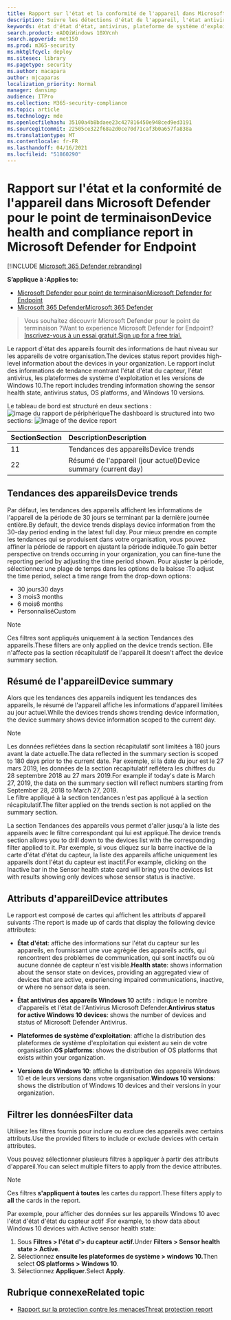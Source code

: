 ```yaml
---
title: Rapport sur l'état et la conformité de l'appareil dans Microsoft Defender pour le point de terminaison
description: Suivre les détections d'état de l'appareil, l'état antivirus, la plateforme de système d'exploitation et les versions de Windows 10 à l'aide du rapport d'état et de conformité de l'appareil
keywords: état d'état d'état, antivirus, plateforme de système d'exploitation, version de Windows 10, version, santé, conformité, état
search.product: eADQiWindows 10XVcnh
search.appverid: met150
ms.prod: m365-security
ms.mktglfcycl: deploy
ms.sitesec: library
ms.pagetype: security
ms.author: macapara
author: mjcaparas
localization_priority: Normal
manager: dansimp
audience: ITPro
ms.collection: M365-security-compliance
ms.topic: article
ms.technology: mde
ms.openlocfilehash: 35100a4b8bdaee23c427816450e948ced9ed3191
ms.sourcegitcommit: 22505ce322f68a2d0ce70d71caf3b0a657fa838a
ms.translationtype: MT
ms.contentlocale: fr-FR
ms.lasthandoff: 04/16/2021
ms.locfileid: "51860290"
---
```

# <a name="device-health-and-compliance-report-in-microsoft-defender-for-endpoint"></a><span data-ttu-id="8960a-104">Rapport sur l'état et la conformité de l'appareil dans Microsoft Defender pour le point de terminaison</span><span class="sxs-lookup"><span data-stu-id="8960a-104">Device health and compliance report in Microsoft Defender for Endpoint</span></span>

[!INCLUDE [Microsoft 365 Defender rebranding](../../includes/microsoft-defender.md)]


<span data-ttu-id="8960a-105">**S’applique à :**</span><span class="sxs-lookup"><span data-stu-id="8960a-105">**Applies to:**</span></span>
- [<span data-ttu-id="8960a-106">Microsoft Defender pour point de terminaison</span><span class="sxs-lookup"><span data-stu-id="8960a-106">Microsoft Defender for Endpoint</span></span>](https://go.microsoft.com/fwlink/p/?linkid=2154037)
- [<span data-ttu-id="8960a-107">Microsoft 365 Defender</span><span class="sxs-lookup"><span data-stu-id="8960a-107">Microsoft 365 Defender</span></span>](https://go.microsoft.com/fwlink/?linkid=2118804)


> <span data-ttu-id="8960a-108">Vous souhaitez découvrir Microsoft Defender pour le point de terminaison ?</span><span class="sxs-lookup"><span data-stu-id="8960a-108">Want to experience Microsoft Defender for Endpoint?</span></span> [<span data-ttu-id="8960a-109">Inscrivez-vous à un essai gratuit.</span><span class="sxs-lookup"><span data-stu-id="8960a-109">Sign up for a free trial.</span></span>](https://www.microsoft.com/microsoft-365/windows/microsoft-defender-atp?ocid=docs-wdatp-exposedapis-abovefoldlink)

<span data-ttu-id="8960a-110">Le rapport d'état des appareils fournit des informations de haut niveau sur les appareils de votre organisation.</span><span class="sxs-lookup"><span data-stu-id="8960a-110">The devices status report provides high-level information about the devices in your organization.</span></span> <span data-ttu-id="8960a-111">Le rapport inclut des informations de tendance montrant l'état d'état du capteur, l'état antivirus, les plateformes de système d'exploitation et les versions de Windows 10.</span><span class="sxs-lookup"><span data-stu-id="8960a-111">The report includes trending information showing the sensor health state, antivirus status, OS platforms, and Windows 10 versions.</span></span>

<span data-ttu-id="8960a-112">Le tableau de bord est structuré en deux sections : ![ image du rapport de périphérique](images/device-reports.png)</span><span class="sxs-lookup"><span data-stu-id="8960a-112">The dashboard is structured into two sections: ![Image of the device report](images/device-reports.png)</span></span>
 
<span data-ttu-id="8960a-113">Section</span><span class="sxs-lookup"><span data-stu-id="8960a-113">Section</span></span> | <span data-ttu-id="8960a-114">Description</span><span class="sxs-lookup"><span data-stu-id="8960a-114">Description</span></span>
:---|:---
<span data-ttu-id="8960a-115">1</span><span class="sxs-lookup"><span data-stu-id="8960a-115">1</span></span> | <span data-ttu-id="8960a-116">Tendances des appareils</span><span class="sxs-lookup"><span data-stu-id="8960a-116">Device trends</span></span>
<span data-ttu-id="8960a-117">2</span><span class="sxs-lookup"><span data-stu-id="8960a-117">2</span></span> | <span data-ttu-id="8960a-118">Résumé de l'appareil (jour actuel)</span><span class="sxs-lookup"><span data-stu-id="8960a-118">Device summary (current day)</span></span>
 
 
## <a name="device-trends"></a><span data-ttu-id="8960a-119">Tendances des appareils</span><span class="sxs-lookup"><span data-stu-id="8960a-119">Device trends</span></span> 
<span data-ttu-id="8960a-120">Par défaut, les tendances des appareils affichent les informations de l'appareil de la période de 30 jours se terminant par la dernière journée entière.</span><span class="sxs-lookup"><span data-stu-id="8960a-120">By default, the device trends displays device information from the 30-day period ending in the latest full day.</span></span> <span data-ttu-id="8960a-121">Pour mieux prendre en compte les tendances qui se produisent dans votre organisation, vous pouvez affiner la période de rapport en ajustant la période indiquée.</span><span class="sxs-lookup"><span data-stu-id="8960a-121">To gain better perspective on trends occurring in your organization, you can fine-tune the reporting period by adjusting the time period shown.</span></span> <span data-ttu-id="8960a-122">Pour ajuster la période, sélectionnez une plage de temps dans les options de la baisse :</span><span class="sxs-lookup"><span data-stu-id="8960a-122">To adjust the time period, select a time range from the drop-down options:</span></span>
 
- <span data-ttu-id="8960a-123">30 jours</span><span class="sxs-lookup"><span data-stu-id="8960a-123">30 days</span></span>
- <span data-ttu-id="8960a-124">3 mois</span><span class="sxs-lookup"><span data-stu-id="8960a-124">3 months</span></span>
- <span data-ttu-id="8960a-125">6 mois</span><span class="sxs-lookup"><span data-stu-id="8960a-125">6 months</span></span>
- <span data-ttu-id="8960a-126">Personnalisé</span><span class="sxs-lookup"><span data-stu-id="8960a-126">Custom</span></span>

>[!NOTE]
><span data-ttu-id="8960a-127">Ces filtres sont appliqués uniquement à la section Tendances des appareils.</span><span class="sxs-lookup"><span data-stu-id="8960a-127">These filters are only applied on the device trends section.</span></span> <span data-ttu-id="8960a-128">Elle n'affecte pas la section récapitulatif de l'appareil.</span><span class="sxs-lookup"><span data-stu-id="8960a-128">It doesn't affect the device summary section.</span></span>

## <a name="device-summary"></a><span data-ttu-id="8960a-129">Résumé de l'appareil</span><span class="sxs-lookup"><span data-stu-id="8960a-129">Device summary</span></span> 
<span data-ttu-id="8960a-130">Alors que les tendances des appareils indiquent les tendances des appareils, le résumé de l'appareil affiche les informations d'appareil limitées au jour actuel.</span><span class="sxs-lookup"><span data-stu-id="8960a-130">While the devices trends shows trending device information, the device summary shows device information scoped to the current day.</span></span> 

>[!NOTE]
><span data-ttu-id="8960a-131">Les données reflétées dans la section récapitulatif sont limitées à 180 jours avant la date actuelle.</span><span class="sxs-lookup"><span data-stu-id="8960a-131">The data reflected in the summary section is scoped to 180 days prior to the current date.</span></span> <span data-ttu-id="8960a-132">Par exemple, si la date du jour est le 27 mars 2019, les données de la section récapitulatif reflétera les chiffres du 28 septembre 2018 au 27 mars 2019.</span><span class="sxs-lookup"><span data-stu-id="8960a-132">For example if today's date is March 27, 2019, the data on the summary section will reflect numbers starting from September 28, 2018 to March 27, 2019.</span></span><br>
> <span data-ttu-id="8960a-133">Le filtre appliqué à la section tendances n'est pas appliqué à la section récapitulatif.</span><span class="sxs-lookup"><span data-stu-id="8960a-133">The filter applied on the trends section is not applied on the summary section.</span></span> 
 
<span data-ttu-id="8960a-134">La section Tendances des appareils vous permet d'aller jusqu'à la liste des appareils avec le filtre correspondant qui lui est appliqué.</span><span class="sxs-lookup"><span data-stu-id="8960a-134">The device trends section allows you to drill down to the devices list with the corresponding filter applied to it.</span></span> <span data-ttu-id="8960a-135">Par exemple, si vous cliquez sur la barre inactive de la carte d'état d'état du capteur, la liste des appareils affiche uniquement les appareils dont l'état du capteur est inactif.</span><span class="sxs-lookup"><span data-stu-id="8960a-135">For example, clicking on the Inactive bar in the Sensor health state card will bring you the devices list with results showing only devices whose sensor status is inactive.</span></span> 
 
 
 
## <a name="device-attributes"></a><span data-ttu-id="8960a-136">Attributs d'appareil</span><span class="sxs-lookup"><span data-stu-id="8960a-136">Device attributes</span></span>
<span data-ttu-id="8960a-137">Le rapport est composé de cartes qui affichent les attributs d'appareil suivants :</span><span class="sxs-lookup"><span data-stu-id="8960a-137">The report is made up of cards that display the following device attributes:</span></span>
 
- <span data-ttu-id="8960a-138">**État d'état**: affiche des informations sur l'état du capteur sur les appareils, en fournissant une vue agrégée des appareils actifs, qui rencontrent des problèmes de communication, qui sont inactifs ou où aucune donnée de capteur n'est visible.</span><span class="sxs-lookup"><span data-stu-id="8960a-138">**Health state**: shows information about the sensor state on devices, providing an aggregated view of devices that are active, experiencing impaired communications, inactive, or where no sensor data is seen.</span></span>
  
- <span data-ttu-id="8960a-139">**État antivirus des appareils Windows 10** actifs : indique le nombre d'appareils et l'état de l'Antivirus Microsoft Defender.</span><span class="sxs-lookup"><span data-stu-id="8960a-139">**Antivirus status for active Windows 10 devices**: shows the number of devices and status of Microsoft Defender Antivirus.</span></span>
    
- <span data-ttu-id="8960a-140">**Plateformes de système d'exploitation**: affiche la distribution des plateformes de système d'exploitation qui existent au sein de votre organisation.</span><span class="sxs-lookup"><span data-stu-id="8960a-140">**OS platforms**: shows the distribution of OS platforms that exists within your organization.</span></span> 
 
- <span data-ttu-id="8960a-141">**Versions de Windows 10**: affiche la distribution des appareils Windows 10 et de leurs versions dans votre organisation.</span><span class="sxs-lookup"><span data-stu-id="8960a-141">**Windows 10 versions**: shows the distribution of Windows 10 devices and their versions in your organization.</span></span>
 
 
 
## <a name="filter-data"></a><span data-ttu-id="8960a-142">Filtrer les données</span><span class="sxs-lookup"><span data-stu-id="8960a-142">Filter data</span></span>
 
<span data-ttu-id="8960a-143">Utilisez les filtres fournis pour inclure ou exclure des appareils avec certains attributs.</span><span class="sxs-lookup"><span data-stu-id="8960a-143">Use the provided filters to include or exclude devices with certain attributes.</span></span>

<span data-ttu-id="8960a-144">Vous pouvez sélectionner plusieurs filtres à appliquer à partir des attributs d'appareil.</span><span class="sxs-lookup"><span data-stu-id="8960a-144">You can select multiple filters to apply from the device attributes.</span></span> 
 
>[!NOTE]
><span data-ttu-id="8960a-145">Ces filtres **s'appliquent à toutes** les cartes du rapport.</span><span class="sxs-lookup"><span data-stu-id="8960a-145">These filters apply to **all** the cards in the report.</span></span>
 
<span data-ttu-id="8960a-146">Par exemple, pour afficher des données sur les appareils Windows 10 avec l'état d'état d'état du capteur actif :</span><span class="sxs-lookup"><span data-stu-id="8960a-146">For example, to show data about Windows 10 devices with Active sensor health state:</span></span>
 
1. <span data-ttu-id="8960a-147">Sous **Filtres > l'état d'> du capteur actif.**</span><span class="sxs-lookup"><span data-stu-id="8960a-147">Under **Filters > Sensor health state > Active**.</span></span>
2. <span data-ttu-id="8960a-148">Sélectionnez **ensuite les plateformes de système > windows 10.**</span><span class="sxs-lookup"><span data-stu-id="8960a-148">Then select **OS platforms > Windows 10**.</span></span>
3. <span data-ttu-id="8960a-149">Sélectionnez **Appliquer**.</span><span class="sxs-lookup"><span data-stu-id="8960a-149">Select **Apply**.</span></span>


## <a name="related-topic"></a><span data-ttu-id="8960a-150">Rubrique connexe</span><span class="sxs-lookup"><span data-stu-id="8960a-150">Related topic</span></span>
- [<span data-ttu-id="8960a-151">Rapport sur la protection contre les menaces</span><span class="sxs-lookup"><span data-stu-id="8960a-151">Threat protection report</span></span>](threat-protection-reports.md)
